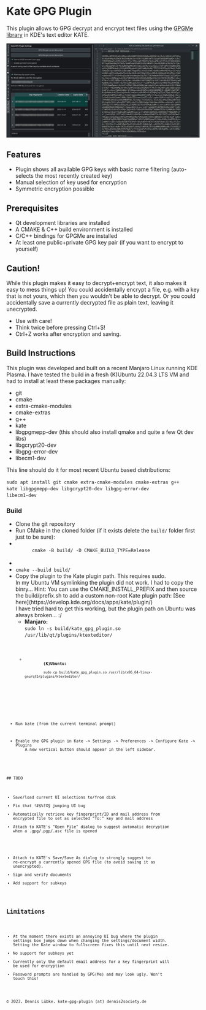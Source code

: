 # Kate GPG Plugin

This plugin allows to GPG decrypt and encrypt text files 
using the [GPGMe library](https://gnupg.org/software/gpgme/index.html) 
in KDE's text editor KATE.

![image info](./kate_gpg_plugin_screenshot.jpg)

## Features
+ Plugin shows all available GPG keys with basic name filtering
  (auto-selects the most recently created key)
+ Manual selection of key used for encryption
+ Symmetric encryption possible

## Prerequisites
+ Qt development libraries are installed
+ A CMAKE & C++ build environment is installed
+ C/C++ bindings for GPGMe are installed
+ At least one public+private GPG key pair (if you want to encrypt to yourself)

## Caution!
While this plugin makes it easy to decrypt+encrypt text, it also makes it easy to
mess things up! You could accidentally encrypt a file, e.g. with a key 
that is not yours, which then you wouldn't be able to decrypt. Or you could accidentally
save a currently decrypted file as plain text, leaving it unecrypted.

+ Use with care!
+ Think twice before pressing Ctrl+S!
+ Ctrl+Z works after encryption and saving.

## Build Instructions
This plugin was developed and built on a recent Manjaro Linux running KDE Plasma. I have
tested the build in a fresh (K)Ubuntu 22.04.3 LTS VM and had to install at least these
packages manually:
<ul>
  <li>git</li>
  <li>cmake</li>
  <li>extra-cmake-modules</li>
  <li>cmake-extras</li>
  <li>g++</li>
  <li>kate</li>
  <li>libgpgmepp-dev (this should also install qmake and quite a few Qt dev libs)</li>
  <li>libgcrypt20-dev</li>
  <li>libgpg-error-dev</li>
  <li>libecm1-dev</li>
</ul>
This line should do it for most recent Ubuntu based distributions:

<code>sudo apt install git cmake extra-cmake-modules cmake-extras g++ kate libgpgmepp-dev libgcrypt20-dev libgpg-error-dev libecm1-dev</code>

### Build ###
<ul>
  <li>Clone the git repository</li>
  <li>Run CMake in the cloned folder (if it exists delete the <code>build/</code> folder first just to be sure):</li>
  <li>
    <code>
      cmake -B build/ -D CMAKE_BUILD_TYPE=Release
    </code>
  <li>
  <li>
    <code>cmake --build build/</code>
  </li>
  <li>
    Copy the plugin to the Kate plugin path. This requires sudo.<br />
    In my Ubuntu VM symlinking the plugin did not work. I had to copy the binry...
    Hint: You can use the CMAKE_INSTALL_PREFIX and then source the build/prefix.sh to add
    a custom non-root Kate plugin path:  [See here](https://develop.kde.org/docs/apps/kate/plugin/)<br />
    I have tried hard to get this working, but the plugin path on Ubuntu was always broken... :/
    <ul>
      <li>
        <b>Manjaro:</b><br />
        <code>sudo ln -s build/kate_gpg_plugin.so /usr/lib/qt/plugins/ktexteditor/<code>
      </li>
      <li>
        <b>(K)Ubuntu:</b><br />
        <code>sudo cp build/kate_gpg_plugin.so /usr/lib/x86_64-linux-gnu/qt5/plugins/ktexteditor/</code>
      </li>
    </ul>
  </li>
  <li>Run kate (from the current terminal prompt)</li>
  <li>Enable the GPG plugin in Kate -> Settings -> Preferences -> Configure Kate -> Plugins
    A new vertical button should appear in the left sidebar.
  </li>
</ul>
## TODO

+ Save/load current UI selections to/from disk
+ Fix that !#$%?X§ jumping UI bug
+ Automatically retrieve key fingerprint/ID and mail address 
  from encrypted file to set as selected "To:" key and mail address
+ Attach to KATE's "Open File" dialog to suggest automatic 
  decryption when a .gpg/.pgp/.asc file is opened
* Attach to KATE's Save/Save As dialog to strongly suggest to re-encrypt 
  a currently opened GPG file (to avoid saving it as unencrypted).
* Sign and verify documents
* Add support for subkeys

## Limitations

+ At the moment there exists an annoying UI bug where the plugin settings box jumps down when 
  changing the settings/document width. Setting the Kate window to fullscreen fixes this until 
  next resize.
+ No support for subkeys yet
+ Currently only the default email address for a key fingerprint will be used for encryption
+ Password prompts are handled by GPG(Me) and may look ugly. Won't touch this!


&copy; 2023, Dennis Lübke, kate-gpg-plugin (at) dennis2society.de
